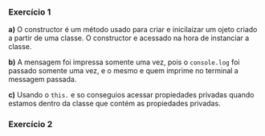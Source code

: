 ### Exercício 1
**a)** O constructor é um método usado para criar e inicilaizar um ojeto criado a partir de uma classe.
O constructor e acessado na hora de instanciar a classe.

**b)** A mensagem foi impressa somente uma vez, pois o `console.log` foi passado somente uma vez, e o mesmo e quem imprime no terminal a messagem passada.

**c)** Usando o `this.` e so conseguios acessar propiedades privadas quando estamos dentro da classe que contém as propiedades privadas. 

### Exercício 2